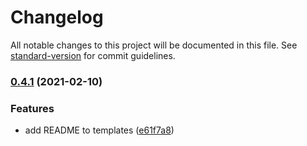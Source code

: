 # Changelog

All notable changes to this project will be documented in this file. See [standard-version](https://github.com/conventional-changelog/standard-version) for commit guidelines.

### [0.4.1](https://github.com/ccarruitero/create-web-ext/compare/v0.4.0...v0.4.1) (2021-02-10)


### Features

* add README to templates ([e61f7a8](https://github.com/ccarruitero/create-web-ext/commit/e61f7a856a9609415566ef95ca0a39c48cc9f269))
